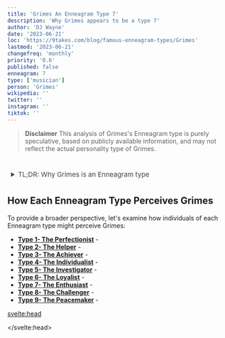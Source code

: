 ```yaml
---
title: 'Grimes An Enneagram Type 7'
description: 'Why Grimes appears to be a type 7'
author: 'DJ Wayne'
date: '2023-06-21'
loc: 'https://9takes.com/blog/famous-enneagram-types/Grimes'
lastmod: '2023-06-21'
changefreq: 'monthly'
priority: '0.6'
published: false
enneagram: 7
type: ['musician']
person: 'Grimes'
wikipedia: ''
twitter: ''
instagram: ''
tiktok: ''
---
```


<!-- // notes:  -->

<script>
	import  PopCard  from "../../../lib/components/atoms/PopCard.svelte";
</script>

<p class="firstLetter"></p>

> **Disclaimer** This analysis of Grimes's Enneagram type is purely speculative, based on publicly available information, and may not reflect the actual personality type of Grimes.

<div
	style="display: flex;
    justify-content: center;
    margin: 1rem 0;
	"
>
	<PopCard
		image={`/types/3s/${'Grimes'}.webp`}
		showIcon={false}
		displayText="Grimes"
		subtext=""
	/>
</div>

<details>
<summary class="accordion">TL;DR: Why Grimes is an Enneagram type</summary>
<div class="panel">
<ul>
<li>
</li>
<li>
</li>
<li>
</li>
<li>
</li>
</ul>
  </div>
</details>



## How Each Enneagram Type Perceives Grimes

To provide a broader perspective, let's examine how individuals of each Enneagram type might perceive Grimes:

- **[Type 1- The Perfectionist](/blog/enneagram/enneagram-type-1)** -
- **[Type 2- The Helper](/blog/enneagram/enneagram-type-2)** -
- **[Type 3- The Achiever](/blog/enneagram/enneagram-type-3)** -
- **[Type 4- The Individualist](/blog/enneagram/enneagram-type-4)** -
- **[Type 5- The Investigator](/blog/enneagram/enneagram-type-5)** -
- **[Type 6- The Loyalist](/blog/enneagram/enneagram-type-6)** -
- **[Type 7- The Enthusiast](/blog/enneagram/enneagram-type-7)** -
- **[Type 8- The Challenger](/blog/enneagram/enneagram-type-8)** -
- **[Type 9- The Peacemaker](/blog/enneagram/enneagram-type-9)** -

<svelte:head>

<script type="application/ld+json">

</script>

</svelte:head>

<style lang="scss">
  .accordion {
    color: #444;
    cursor: pointer;
    padding: 0.5rem;
    border: none;
    text-align: left;
    outline: none;
    font-size: 15px;
    transition: 0.4s;
  }

  .accordion:hover {
    background-color: var(--color-theme-purple-v);
    color: var(--color-theme-purple);
  }

  /*.panel:hover {

    background-color: #ccc;

}*/

  .panel {
    padding: 18px;
    /*display: none;*/
    background-color: white;
    overflow: hidden;

  }
</style>
